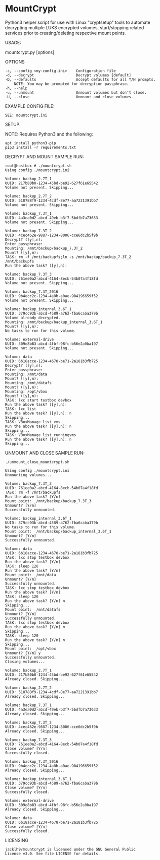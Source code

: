 # MountCrypt
Python3 helper script for use with Linux "cryptsetup" tools to automate decrypting multiple LUKS encrypted volumes, start/stopping related services prior to creating/deleting respective mount points.

USAGE:

mountcrypt.py [options]


OPTIONS

    -c, --config <my-config.ini>    Configuration file
    -d, --decrypt                   Decrypt volumes [default]
    -D, --defaults                  Accept defaults for all Y/N prompts.
        NOTE: You may be prompted for decryption passphrase.
    -h, --help
    -u, --unmount                   Unmount volumes but don't close.
    -U, --close                     Unmount and close volumes.         

EXAMPLE CONFIG FILE:

    SEE: mountcrypt.ini


SETUP:
    
NOTE: Requires Python3 and the following:

    apt install python3-pip
    pip3 install -r requirements.txt


DECRYPT AND MOUNT SAMPLE RUN:

    root@hostbox # ./mountcrypt.sh
    Using config ./mountcrypt.ini
    
    Volume: backup_2.7T_1
    UUID: 217b80b0-1234-45bd-be92-627f61e65542
    Volume not present. Skipping...
    
    Volume: backup_2.7T_2
    UUID: 518788f9-1234-4cdf-8e77-aa7221391bb7
    Volume not present. Skipping...
    
    Volume: backup_7.3T_1
    UUID: 4a3ea0d2-abcd-49eb-b3f7-5bdfb7a73633
    Volume not present. Skipping...
    
    Volume: backup_7.3T_2
    UUID: 4cec462e-9887-1234-8006-cce6dc2b5f9b
    Decrypt? ([y],n):
    Enter passphrase:
    Mounting: /mnt/backup/backup_7.3T_2
    Mount? ([y],n):
    TASK: rm -f /mnt/backupfs;ln -s /mnt/backup/backup_7.3T_2 /mnt/backupfs
    Run the above task? ([y],n):
    
    Volume: backup_7.3T_3
    UUID: 761ee0a2-abcd-4164-8ecb-54b07a4f18fd
    Volume not present. Skipping...
    
    Volume: backup_7.3T_2016
    UUID: 9b4ecc2c-1234-4a8b-a0ae-984196659f52
    Volume not present. Skipping...
    
    Volume: backup_internal_3.6T_1
    UUID: 379cc93b-abcd-4589-a762-fba6caba379b
    Volume already decrypted.
    Mounting: /mnt/backup/backup_internal_3.6T_1
    Mount? ([y],n):
    No tasks to run for this volume.
    
    Volume: external-drive
    UUID: 309e8b83-abcd-4fbf-98fc-b56e2a0ba197
    Volume not present. Skipping...
    
    Volume: data
    UUID: 6b18acce-1234-4678-be71-2a181b3fb725
    Decrypt? ([y],n):
    Enter passphrase:
    Mounting: /mnt/data
    Mount? ([y],n):
    Mounting: /mnt/datafs
    Mount? ([y],n):
    Mounting: /opt/vbox
    Mount? ([y],n):
    TASK: lxc start testbox devbox
    Run the above task? ([y],n):
    TASK: lxc list
    Run the above task? ([y],n): n
    Skipping...
    TASK: VBoxManage list vms
    Run the above task? ([y],n): n
    Skipping...
    TASK: VBoxManage list runningvms
    Run the above task? ([y],n): n
    Skipping...
    

UNMOUNT AND CLOSE SAMPLE RUN:

    ./unmount_close_mountcrypt.sh 

    Using config ./mountcrypt.ini
    Unmounting volumes...

    Volume: backup_7.3T_3
    UUID: 761ee0a2-abcd-4164-8ecb-54b07a4f18fd
    TASK: rm -f /mnt/backupfs
    Run the above task? [Y/n] 
    Mount point:  /mnt/backup/backup_7.3T_3
    Unmount? [Y/n] 
    Successfully unmounted.

    Volume: backup_internal_3.6T_1
    UUID: 379cc93b-abcd-4589-a762-fba6caba379b
    No tasks to run for this volume.
    Mount point:  /mnt/backup/backup_internal_3.6T_1
    Unmount? [Y/n] 
    Successfully unmounted.

    Volume: data
    UUID: 6b18acce-1234-4678-be71-2a181b3fb725
    TASK: lxc stop testbox devbox
    Run the above task? [Y/n] 
    TASK: sleep 120
    Run the above task? [Y/n] 
    Mount point:  /mnt/data
    Unmount? [Y/n] 
    Successfully unmounted.
    TASK: lxc stop testbox devbox
    Run the above task? [Y/n] 
    TASK: sleep 120
    Run the above task? [Y/n] n
    Skipping...
    Mount point:  /mnt/datafs
    Unmount? [Y/n] 
    Successfully unmounted.
    TASK: lxc stop testbox devbox
    Run the above task? [Y/n] n
    Skipping...
    TASK: sleep 120
    Run the above task? [Y/n] n
    Skipping...
    Mount point:  /opt/vbox
    Unmount? [Y/n] y
    Successfully unmounted.
    Closing volumes...

    Volume: backup_2.7T_1
    UUID: 217b80b0-1234-45bd-be92-627f61e65542
    Already closed. Skipping...

    Volume: backup_2.7T_2
    UUID: 518788f9-1234-4cdf-8e77-aa7221391bb7
    Already closed. Skipping...

    Volume: backup_7.3T_1
    UUID: 4a3ea0d2-abcd-49eb-b3f7-5bdfb7a73633
    Already closed. Skipping...

    Volume: backup_7.3T_2
    UUID: 4cec462e-9887-1234-8006-cce6dc2b5f9b
    Already closed. Skipping...

    Volume: backup_7.3T_3
    UUID: 761ee0a2-abcd-4164-8ecb-54b07a4f18fd
    Close volume? [Y/n] 
    Successfully closed.

    Volume: backup_7.3T_2016
    UUID: 9b4ecc2c-1234-4a8b-a0ae-984196659f52
    Already closed. Skipping...

    Volume: backup_internal_3.6T_1
    UUID: 379cc93b-abcd-4589-a762-fba6caba379b
    Close volume? [Y/n] 
    Successfully closed.

    Volume: external-drive
    UUID: 309e8b83-abcd-4fbf-98fc-b56e2a0ba197
    Already closed. Skipping...

    Volume: data
    UUID: 6b18acce-1234-4678-be71-2a181b3fb725
    Close volume? [Y/n] 
    Successfully closed.
    
LICENSING

    jacklh9/mountcrypt is licensed under the GNU General Public
    License v3.0. See file LICENSE for details.
